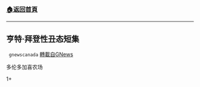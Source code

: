 ###  [:house:返回首頁](https://github.com/ourhimalayas/txt)
---

## 亨特·拜登性丑态短集
` gnewscanada` [轉載自GNews](https://gnews.org/zh-hans/510194/)

多伦多加喜农场



1+
